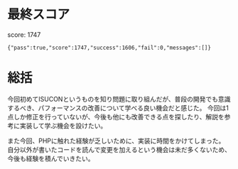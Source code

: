 # 最終スコア
score: 1747
```
{"pass":true,"score":1747,"success":1606,"fail":0,"messages":[]}
```

# 総括
今回初めてISUCONというものを知り問題に取り組んだが、普段の開発でも意識するべき、パフォーマンスの改善について学べる良い機会だと感じた。
今回は1点しか修正を行っていないが、今後も他にも改善できる点を探したり、解説を参考に実装して学ぶ機会を設けたい。

また今回、PHPに触れた経験が乏しいために、実装に時間をかけてしまった。
自分以外が書いたコードを読んで変更を加えるという機会は未だ多くないため、今後も経験を積んでいきたい。

